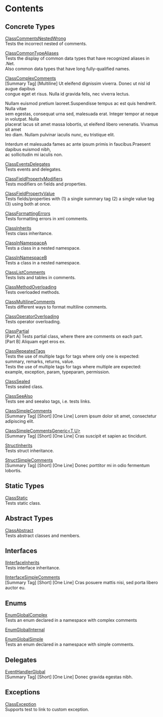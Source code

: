 # Contents

## Concrete Types

[ClassCommentsNestedWrong](Test.ClassCommentsNestedWrong.md)  
Tests the incorrect nested of comments.  
  
  
[ClassCommonTypeAliases](Test.ClassCommonTypeAliases.md)  
Tests the display of common data types that have recognized aliases in .Net.  
Also common data types that have long fully-qualified names.  
  
  
  
[ClassComplexComments](Test.ClassComplexComments.md)  
[Summary Tag] [Multiline] Ut eleifend dignissim viverra. Donec ut nisl id augue dapibus   
congue eget et risus. Nulla id gravida felis, nec viverra lectus.   
  
Nullam euismod pretium laoreet.Suspendisse tempus ac est quis hendrerit. Nulla vitae   
sem egestas, consequat urna sed, malesuada erat. Integer tempor at neque in volutpat. Nulla   
placerat lacus sit amet massa lobortis, ut eleifend libero venenatis. Vivamus sit amet   
leo diam. Nullam pulvinar iaculis nunc, eu tristique elit.   
  
Interdum et malesuada fames ac ante ipsum primis in faucibus.Praesent dapibus euismod nibh,   
ac sollicitudin mi iaculis non.  
  
  
  
[ClassEventsDelegates](Test.ClassEventsDelegates.md)  
Tests events and delegates.  
  
  
[ClassFieldPropertyModifiers](Test.ClassFieldPropertyModifiers.md)  
Tests modifiers on fields and properties.  
  
  
[ClassFieldPropertyValue](Test.ClassFieldPropertyValue.md)  
Tests fields/properties with (1) a single summary tag (2) a single value tag (3) using both at once.  
  
  
[ClassFormattingErrors](Test.ClassFormattingErrors.md)  
Tests formatting errors in xml comments.  
  
  
[ClassInherits](Test.ClassInherits.md)  
Tests class inheritance.  
  
  
[ClassInNamespaceA](Test.SpaceA.ClassInNamespaceA.md)  
Tests a class in a nested namespace.  
  
  
[ClassInNamespaceB](Test.SpaceA.SpaceB.ClassInNamespaceB.md)  
Tests a class in a nested namespace.  
  
  
[ClassListComments](Test.ClassListComments.md)  
Tests lists and tables in comments.  
  
  
[ClassMethodOverloading](Test.ClassMethodOverloading.md)  
Tests overloaded methods.  
  
  
[ClassMultilineComments](Test.ClassMultilineComments.md)  
Tests different ways to format multiline comments.  
  
  
[ClassOperatorOverloading](Test.ClassOperatorOverloading.md)  
Tests operator overloading.  
  
  
[ClassPartial](Test.ClassPartial.md)  
[Part A] Tests partial class, where there are comments on each part.  
[Part B] Aliquam eget eros ex.  
  
  
[ClassRepeatedTags](Test.ClassRepeatedTags.md)  
Tests the use of multiple tags for tags where only one is expected: summary, remarks, returns, value.  
Tests the use of multiple tags for tags where multiple are expected: example, exception, param, typeparam, permission.  
  
  
  
[ClassSealed](Test.ClassSealed.md)  
Tests sealed class.  
  
  
[ClassSeeAlso](Test.ClassSeeAlso.md)  
Tests see and seealso tags, i.e. tests links.  
  
  
[ClassSimpleComments](Test.ClassSimpleComments.md)  
[Summary Tag] [Short] [One Line] Lorem ipsum dolor sit amet, consectetur adipiscing elit.  
  
  
[ClassSimpleCommentsGeneric<T,U>](Test.ClassSimpleCommentsGeneric<T,U>.md)  
[Summary Tag] [Short] [One Line] Cras suscipit et sapien ac tincidunt.  
  
  
[StructInherits](Test.StructInherits.md)  
Tests struct inheritance.  
  
  
[StructSimpleComments](Test.StructSimpleComments.md)  
[Summary Tag] [Short] [One Line] Donec porttitor mi in odio fermentum lobortis.  
  
  

## Static Types

[ClassStatic](Test.ClassStatic.md)  
Tests static class.  
  
  

## Abstract Types

[ClassAbstract](Test.ClassAbstract.md)  
Tests abstract classes and members.  
  
  

## Interfaces

[IInterfaceInherits](Test.IInterfaceInherits.md)  
Tests interface inheritance.  
  
  
[IInterfaceSimpleComments](Test.IInterfaceSimpleComments.md)  
[Summary Tag] [Short] [One Line] Cras posuere mattis nisi, sed porta libero auctor eu.  
  
  

## Enums

[EnumGlobalComplex](Test.EnumGlobalComplex.md)  
Tests an enum declared in a namespace with complex comments  
  
  
[EnumGlobalInternal](Test.EnumGlobalInternal.md)  
  
  
[EnumGlobalSimple](Test.EnumGlobalSimple.md)  
Tests an enum declared in a namespace with simple comments.  
  
  

## Delegates

[EventHandlerGlobal](Test.EventHandlerGlobal.md)  
[Summary Tag] [Short] [One Line] Donec gravida egestas nibh.  
  
  

## Exceptions

[ClassException](Test.ClassException.md)  
Supports test to link to custom exception.  
  
  

